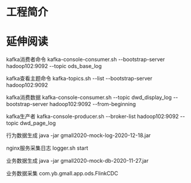 # 工程简介

# 延伸阅读
kafka消费者命令
kafka-console-consumer.sh --bootstrap-server hadoop102:9092 --topic ods_base_log

kafka查看主题命令
kafka-topics.sh --list --bootstrap-server hadoop102:9092

kafka消费数据
kafka-console-consumer.sh --topic dwd_display_log --bootstrap-server hadoop102:9092 --from-beginning

kafka生产者
kafka-console-producer.sh --broker-list hadoop102:9092 --topic dwd_page_log

行为数据生成
java -jar gmall2020-mock-log-2020-12-18.jar

nginx服务采集日志
logger.sh start

业务数据生成
java -jar gmall2020-mock-db-2020-11-27.jar

业务数据采集
com.yb.gmall.app.ods.FlinkCDC